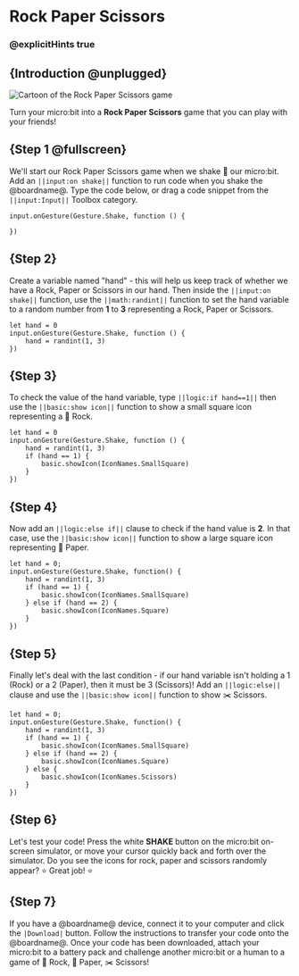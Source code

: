 # Rock Paper Scissors

### @explicitHints true

## {Introduction @unplugged}

![Cartoon of the Rock Paper Scissors game](/static/mb/projects/a4-motion.png)

Turn your micro:bit into a **Rock Paper Scissors** game that you can play with your friends!

## {Step 1 @fullscreen}

We'll start our Rock Paper Scissors game when we shake 👋 our micro:bit. Add an ``||input:on shake||`` function to run code when you shake the @boardname@. Type the code below, or drag a code snippet from the ``||input:Input||`` Toolbox category.

```spy
input.onGesture(Gesture.Shake, function () {

})
```

## {Step 2}

Create a variable named "hand" - this will help us keep track of whether we have a Rock, Paper or Scissors in our hand. Then inside the ``||input:on shake||`` function, use the ``||math:randint||`` function to set the hand variable to a random number from **1** to **3** representing a Rock, Paper or Scissors.

```spy
let hand = 0
input.onGesture(Gesture.Shake, function () {
    hand = randint(1, 3)
})
```

## {Step 3}

To check the value of the hand variable, type ``||logic:if hand==1||`` then use the ``||basic:show icon||`` function to show a small square icon representing a 💎 Rock.

```spy
let hand = 0
input.onGesture(Gesture.Shake, function () {
    hand = randint(1, 3)
    if (hand == 1) {
        basic.showIcon(IconNames.SmallSquare)
    }
})
```

## {Step 4}

Now add an ``||logic:else if||`` clause to check if the hand value is **2**. In that case, use the ``||basic:show icon||`` function to show a large square icon representing 📃 Paper.

```spy
let hand = 0;
input.onGesture(Gesture.Shake, function() {
    hand = randint(1, 3)
    if (hand == 1) {
    	basic.showIcon(IconNames.SmallSquare)
    } else if (hand == 2) {
    	basic.showIcon(IconNames.Square)
    }
})
```

## {Step 5}

Finally let's deal with the last condition - if our hand variable isn't holding a 1 (Rock) or a 2 (Paper), then it must be 3 (Scissors)! Add an ``||logic:else||`` clause and use the ``||basic:show icon||`` function to show ✂️ Scissors.

```spy
let hand = 0;
input.onGesture(Gesture.Shake, function() {
    hand = randint(1, 3)
    if (hand == 1) {
    	basic.showIcon(IconNames.SmallSquare)
    } else if (hand == 2) {
    	basic.showIcon(IconNames.Square)
    } else {
    	basic.showIcon(IconNames.Scissors)
    }
})
```

## {Step 6}

Let's test your code! Press the white **SHAKE** button on the micro:bit on-screen simulator, or move your cursor quickly back and forth over the simulator. Do you see the icons for rock, paper and scissors randomly appear?  ⭐ Great job! ⭐

## {Step 7}

If you have a @boardname@ device, connect it to your computer and click the ``|Download|`` button. Follow the instructions to transfer your code onto the @boardname@. Once your code has been downloaded, attach your micro:bit to a battery pack and challenge another micro:bit or a human to a game of 💎 Rock, 📃 Paper, ✂️ Scissors!
